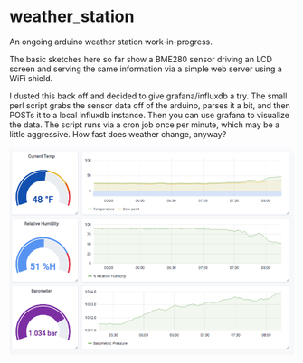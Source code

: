 # weather_station
An ongoing arduino weather station work-in-progress.

The basic sketches here so far show a BME280 sensor driving an LCD screen and serving the same information via a simple web server using a WiFi shield. 

I dusted this back off and decided to give grafana/influxdb a try. The small perl script grabs the sensor data off of the arduino, parses it a bit, and then POSTs it to a local influxdb instance. Then you can use grafana to visualize the data. The script runs via a cron job once per minute, which may be a little aggressive. How fast does weather change, anyway?


![screenshot](screenshot.png)
